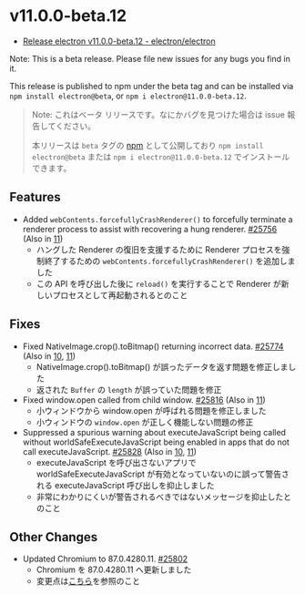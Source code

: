 # v11.0.0-beta.12

- [Release electron v11.0.0-beta.12 - electron/electron](https://github.com/electron/electron/releases/tag/v11.0.0-beta.12)

Note: This is a beta release. Please file new issues for any bugs you find in it.

This release is published to npm under the beta tag and can be installed via `npm install electron@beta`, or `npm i electron@11.0.0-beta.12`.

> Note: これはベータ リリースです。なにかバグを見つけた場合は issue 報告してください。
>
> 本リリースは `beta` タグの [npm](https://www.npmjs.com/package/electron) として公開しており `npm install electron@beta` または `npm i electron@11.0.0-beta.12` でインストールできます。

## Features

- Added `webContents.forcefullyCrashRenderer()` to forcefully terminate a renderer process to assist with recovering a hung renderer. [#25756](https://github.com/electron/electron/pull/25756) (Also in [11](https://github.com/electron/electron/pull/25756))
  - ハングした Renderer の復旧を支援するために Renderer プロセスを強制終了するための `webContents.forcefullyCrashRenderer()` を追加しました
  - この API を呼び出した後に `reload()` を実行することで Renderer が新しいプロセスとして再起動されるとのこと

## Fixes

- Fixed NativeImage.crop().toBitmap() returning incorrect data. [#25774](https://github.com/electron/electron/pull/25774) (Also in [10](https://github.com/electron/electron/pull/25773), [11](https://github.com/electron/electron/pull/25774))
  - NativeImage.crop().toBitmap() が誤ったデータを返す問題を修正しました
  - 返された `Buffer` の `length` が誤っていた問題を修正
- Fixed window.open called from child window. [#25816](https://github.com/electron/electron/pull/25816) (Also in [11](https://github.com/electron/electron/pull/25816))
  - 小ウィンドウから window.open が呼ばれる問題を修正しました
  - 小ウィンドウの `window.open` が正しく機能しない問題の修正
- Suppressed a spurious warning about executeJavaScript being called without worldSafeExecuteJavaScript being enabled in apps that do not call executeJavaScript. [#25828](https://github.com/electron/electron/pull/25828) (Also in [10](https://github.com/electron/electron/pull/25827), [11](https://github.com/electron/electron/pull/25828))
  - executeJavaScript を呼び出さないアプリで worldSafeExecuteJavaScript が有効となっていないのに誤って警告される executeJavaScript 呼び出しを抑止しました
  - 非常にわかりにくいが警告されるべきではないメッセージを抑止したとのこと

## Other Changes

- Updated Chromium to 87.0.4280.11. [#25802](https://github.com/electron/electron/pull/25802)
  - Chromium を 87.0.4280.11 へ更新しました
  - 変更点は[こちら](https://chromium.googlesource.com/chromium/src/+log/87.0.4274.2..87.0.4280.11?n=10000&pretty=fuller)を参照のこと
